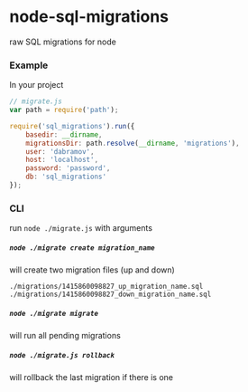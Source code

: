 node-sql-migrations
===================

raw SQL migrations for node

### Example

In your project
```js
// migrate.js
var path = require('path');

require('sql_migrations').run({
    basedir: __dirname,
    migrationsDir: path.resolve(__dirname, 'migrations'),
    user: 'dabramov',
    host: 'localhost',
    password: 'password',
    db: 'sql_migrations'
});
```

### CLI
run `node ./migrate.js` with arguments

##### `node ./migrate create migration_name`
will create two migration files (up and down)
```
./migrations/1415860098827_up_migration_name.sql
./migrations/1415860098827_down_migration_name.sql
```


##### `node ./migrate migrate`
will run all pending migrations

##### `node ./migrate.js rollback`
will rollback the last migration if there is one
